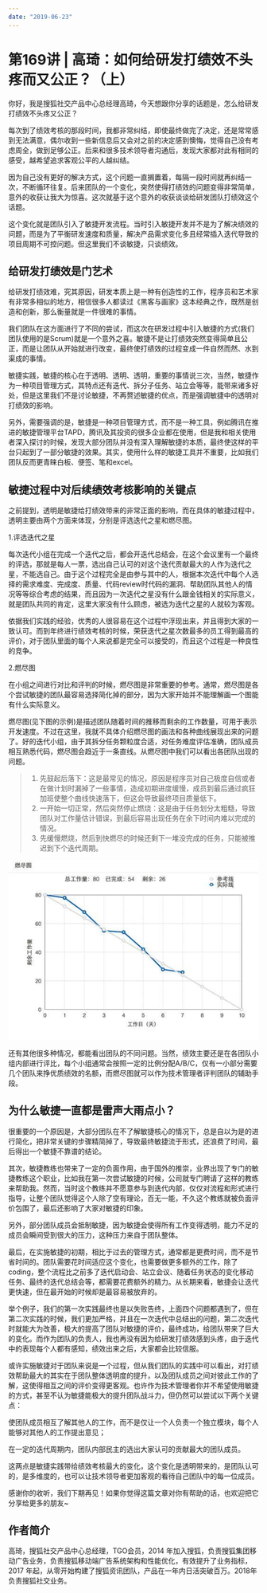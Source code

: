 ```yaml
---
date: "2019-06-23"
---  
```

      
# 第169讲 | 高琦：如何给研发打绩效不头疼而又公正？（上）
你好，我是搜狐社交产品中心总经理高琦，今天想跟你分享的话题是，怎么给研发打绩效不头疼又公正？

每次到了绩效考核的那段时间，我都非常纠结，即使最终做完了决定，还是常常感到无法满意，偶尔收到一些新信息后又会对之前的决定感到懊悔，觉得自己没有考虑周全，做到足够公正。后来和很多技术领导者沟通后，发现大家都对此有相同的感受，越希望追求客观公平的人越纠结。

因为自己没有更好的解决方式，这个问题一直搁置着，每隔一段时间就再纠结一次，不断循环往复。后来团队的一个变化，突然使得打绩效的问题变得非常简单，意外的收获让我大为惊喜。这次就基于这个意外的收获谈谈给研发团队打绩效这个话题。

这个变化就是团队引入了敏捷开发流程。当时引入敏捷开发并不是为了解决绩效的问题，而是为了平衡研发速度和质量，解决产品需求变化多且经常插入迭代导致的项目周期不可控问题。但这里我们不谈敏捷，只谈绩效。

## 给研发打绩效是门艺术

给研发打绩效难，究其原因，研发本质上是一种有创造性的工作，程序员和艺术家有非常多相似的地方，相信很多人都读过《黑客与画家》这本经典之作，既然是创造和创新，那么衡量就是一件很难的事情。

我们团队在这方面进行了不同的尝试，而这次在研发过程中引入敏捷的方式\(我们团队使用的是Scrum\)就是一个意外之喜。敏捷不是让打绩效突然变得简单且公正，而是让团队从开始就进行改变，最终使打绩效的过程变成一件自然而然、水到渠成的事情。

<!-- [[[read_end]]] -->

敏捷实践，敏捷的核心在于透明、透明、透明，重要的事情说三次，当然，敏捷作为一种项目管理方式，其特点还有迭代、拆分子任务、站立会等等，能带来诸多好处，但是这里我们不是讨论敏捷，不再赘述敏捷的优点，而是强调敏捷中的透明对打绩效的影响。

另外，需要强调的是，敏捷是一种项目管理方式，而不是一种工具，例如腾讯在推进的敏捷管理平台TAPD，腾讯及其投资的很多企业都在使用，但是我和相关使用者深入探讨的时候，发现大部分团队并没有深入理解敏捷的本质，最终使这样的平台只起到了一部分敏捷的效果。其实，使用什么样的敏捷工具并不重要，比如我们团队反而更青睐白板、便签、笔和excel。

## 敏捷过程中对后续绩效考核影响的关键点

之前提到，透明是敏捷给打绩效带来的非常正面的影响，而在具体的敏捷过程中，透明主要由两个方面来体现，分别是评选迭代之星和燃尽图。

1.评选迭代之星

每次迭代小组在完成一个迭代之后，都会开迭代总结会，在这个会议里有一个最终的评选，那就是每人一票，选出自己认可的对这个迭代贡献最大的人作为迭代之星，不能选自己。由于这个过程完全是由参与其中的人，根据本次迭代中每个人选择的需求难度、完成度、质量、代码review时代码的漏洞、帮助团队其他人的情况等等综合考虑的结果，而且因为一次迭代之星没有什么跟金钱相关的实际意义，就是团队共同的肯定，这里大家没有什么顾虑，被选为迭代之星的人就较为客观。

依据我们实践的经验，优秀的人很容易在这个过程中浮现出来，并且得到大家的一致认可。而到年终进行绩效考核的时候，荣获迭代之星次数最多的员工得到最高的评价，对于团队里面的每个人来说都是完全可以接受的，而且这个过程是一种良性的竞争。

2.燃尽图

在小组之间进行对比和评判的时候，燃尽图是非常重要的参考。通常，燃尽图是各个尝试敏捷的团队最容易选择简化掉的部分，因为大家开始并不能理解画一个图能有什么实际意义。

燃尽图\(见下图的示例\)是描述团队随着时间的推移而剩余的工作数量，可用于表示开发速度。不过在这里，我就不具体介绍燃尽图的画法和各种曲线展现出来的问题了。好的迭代小组，由于其拆分任务颗粒度合适，对任务难度评估准确，团队成员相互熟悉代码，燃尽图会趋近于一条直线。从燃尽图中我们可以看出各团队出现的问题。

> 1.  先鼓起后落下：这是最常见的情况，原因是程序员对自己极度自信或者在做计划时漏掉了一些事情，造成初期进度缓慢，成员到最后通过疯狂加班使整个曲线快速落下，但这会导致最终项目质量低下。
> 2.  一开始一切正常，然后突然停止燃烧：这是由于任务划分太粗糙，导致团队对工作量估计错误，到最后容易出现任务在余下时间内难以完成的情况。
> 3.  先缓慢燃烧，然后到快燃尽的时候还剩下一堆没完成的任务，只能被推迟到下个迭代周期。

![](./httpsstatic001geekbangorgresourceimage2bec2bb7de7aca893dbb809f13ea366b51ec.jpg)

还有其他很多种情况，都能看出团队的不同问题。当然，绩效主要还是在各团队小组内部进行评比，每个小组通常会按照一定的比例分配A/B/C，仅有一小部分需要几个团队来挣优质绩效的名额，而燃尽图就可以作为技术管理者评判团队的辅助手段。

## 为什么敏捷一直都是雷声大雨点小？

很重要的一个原因是，大部分团队在不了解敏捷核心的情况下，总是自以为是的进行简化，把非常关键的步骤精简掉了，导致最终敏捷流于形式，还浪费了时间，最后得出一个敏捷不靠谱的结论。

其次，敏捷教练也带来了一定的负面作用，由于国外的推崇，业界出现了专门的敏捷教练这个职业，比如我在第一次尝试敏捷的时候，公司就专门聘请了这样的教练来帮助我。然而，当时这个教练并不愿意参与到迭代内部，仅仅对流程和形式进行指导，让整个团队觉得这个人除了空有理论，百无一能，不久这个教练就被负面评价包围了，最后还影响了大家对敏捷的印象。

另外，部分团队成员会抵制敏捷，因为敏捷会使得所有工作变得透明，能力不足的成员会瞬间受到很大的压力，这种压力来自于团队整体。

最后，在实施敏捷的初期，相比于过去的管理方式，通常都是更费时间，而不是节省时间的。团队需要花时间适应这个变化，也需要做更多额外的工作，除了coding，整个流程比之前多了迭代启动会、站立会议、随着任务状态的变化移动任务、最终的迭代总结会等，都需要花费额外的精力。从长期来看，敏捷会让迭代更快速，但在最开始的时候却是最容易被放弃的。

举个例子，我们的第一次实践最终也是以失败告终，上面四个问题都遇到了，但在第二次实践的时候，我们更加严格，并且在一次迭代中总结出的问题，第二次迭代时就能大为改善，极大的提高了团队对敏捷的评价，最终成功，给团队带来了巨大的变化。而作为团队的负责人，我也再没有因为给研发打绩效感到头疼，由于迭代中的表现每个人都有感知，绩效出来之后，大家都会比较信服。

或许实施敏捷对于团队来说是一个过程，但从我们团队的实践中可以看出，对打绩效帮助最大的其实在于团队整体透明度的提升，以及团队成员之间对彼此工作的了解，这使得相互之间的评价变得更客观。也许作为技术管理者你并不希望使用敏捷的方式，甚至不认为敏捷能极大的提升团队战斗力，但仍然可以尝试以下两个关键点：

使团队成员相互了解其他人的工作，而不是仅让一个人负责一个独立模块，每个人能够对其他人的工作提出意见；

在一定的迭代周期内，团队内部民主的选出大家认可的贡献最大的团队成员。

这两点是敏捷实践带给绩效考核最大的变化，这个变化是透明带来的，是团队认可的，是多维度的，也可以让技术领导者更加客观的看待自己团队中的每一位成员。

感谢你的收听，我们下期再见！如果你觉得这篇文章对你有帮助的话，也欢迎把它分享给更多的朋友\~

## 作者简介

高琦，搜狐社交产品中心总经理，TGO会员，2014 年加入搜狐，负责搜狐集团移动广告业务，负责搜狐移动端广告系统架构和性能优化，有效提升了业务指标，2017 年起，从零开始构建了搜狐资讯团队，产品在一年内日活突破百万。2018年负责搜狐社交业务。